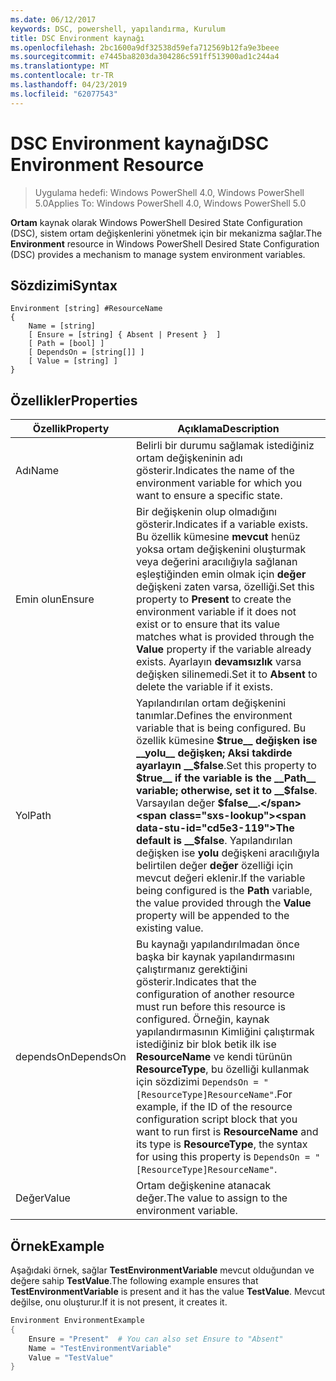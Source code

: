```yaml
---
ms.date: 06/12/2017
keywords: DSC, powershell, yapılandırma, Kurulum
title: DSC Environment kaynağı
ms.openlocfilehash: 2bc1600a9df32538d59efa712569b12fa9e3beee
ms.sourcegitcommit: e7445ba8203da304286c591ff513900ad1c244a4
ms.translationtype: MT
ms.contentlocale: tr-TR
ms.lasthandoff: 04/23/2019
ms.locfileid: "62077543"
---
```

# <a name="dsc-environment-resource"></a><span data-ttu-id="cd5e3-103">DSC Environment kaynağı</span><span class="sxs-lookup"><span data-stu-id="cd5e3-103">DSC Environment Resource</span></span>

> <span data-ttu-id="cd5e3-104">Uygulama hedefi: Windows PowerShell 4.0, Windows PowerShell 5.0</span><span class="sxs-lookup"><span data-stu-id="cd5e3-104">Applies To: Windows PowerShell 4.0, Windows PowerShell 5.0</span></span>

<span data-ttu-id="cd5e3-105">__Ortam__ kaynak olarak Windows PowerShell Desired State Configuration (DSC), sistem ortam değişkenlerini yönetmek için bir mekanizma sağlar.</span><span class="sxs-lookup"><span data-stu-id="cd5e3-105">The __Environment__ resource in Windows PowerShell Desired State Configuration (DSC) provides a mechanism to manage system environment variables.</span></span>

## <a name="syntax"></a><span data-ttu-id="cd5e3-106">Sözdizimi</span><span class="sxs-lookup"><span data-stu-id="cd5e3-106">Syntax</span></span>
``` mof
Environment [string] #ResourceName
{
    Name = [string]
    [ Ensure = [string] { Absent | Present }  ]
    [ Path = [bool] ]
    [ DependsOn = [string[]] ]
    [ Value = [string] ]
}
```

## <a name="properties"></a><span data-ttu-id="cd5e3-107">Özellikler</span><span class="sxs-lookup"><span data-stu-id="cd5e3-107">Properties</span></span>

|  <span data-ttu-id="cd5e3-108">Özellik</span><span class="sxs-lookup"><span data-stu-id="cd5e3-108">Property</span></span>  |  <span data-ttu-id="cd5e3-109">Açıklama</span><span class="sxs-lookup"><span data-stu-id="cd5e3-109">Description</span></span>   |
|---|---|
| <span data-ttu-id="cd5e3-110">Adı</span><span class="sxs-lookup"><span data-stu-id="cd5e3-110">Name</span></span>| <span data-ttu-id="cd5e3-111">Belirli bir durumu sağlamak istediğiniz ortam değişkeninin adı gösterir.</span><span class="sxs-lookup"><span data-stu-id="cd5e3-111">Indicates the name of the environment variable for which you want to ensure a specific state.</span></span>|
| <span data-ttu-id="cd5e3-112">Emin olun</span><span class="sxs-lookup"><span data-stu-id="cd5e3-112">Ensure</span></span>| <span data-ttu-id="cd5e3-113">Bir değişkenin olup olmadığını gösterir.</span><span class="sxs-lookup"><span data-stu-id="cd5e3-113">Indicates if a variable exists.</span></span> <span data-ttu-id="cd5e3-114">Bu özellik kümesine __mevcut__ henüz yoksa ortam değişkenini oluşturmak veya değerini aracılığıyla sağlanan eşleştiğinden emin olmak için __değer__ değişkeni zaten varsa, özelliği.</span><span class="sxs-lookup"><span data-stu-id="cd5e3-114">Set this property to __Present__ to create the environment variable if it does not exist or to ensure that its value matches what is provided through the __Value__ property if the variable already exists.</span></span> <span data-ttu-id="cd5e3-115">Ayarlayın __devamsızlık__ varsa değişken silinemedi.</span><span class="sxs-lookup"><span data-stu-id="cd5e3-115">Set it to __Absent__ to delete the variable if it exists.</span></span>|
| <span data-ttu-id="cd5e3-116">Yol</span><span class="sxs-lookup"><span data-stu-id="cd5e3-116">Path</span></span>| <span data-ttu-id="cd5e3-117">Yapılandırılan ortam değişkenini tanımlar.</span><span class="sxs-lookup"><span data-stu-id="cd5e3-117">Defines the environment variable that is being configured.</span></span> <span data-ttu-id="cd5e3-118">Bu özellik kümesine __$true__ değişken ise __yolu__ değişken; Aksi takdirde ayarlayın __$false__.</span><span class="sxs-lookup"><span data-stu-id="cd5e3-118">Set this property to __$true__ if the variable is the __Path__ variable; otherwise, set it to __$false__.</span></span> <span data-ttu-id="cd5e3-119">Varsayılan değer __$false__.</span><span class="sxs-lookup"><span data-stu-id="cd5e3-119">The default is __$false__.</span></span> <span data-ttu-id="cd5e3-120">Yapılandırılan değişken ise __yolu__ değişkeni aracılığıyla belirtilen değer __değer__ özelliği için mevcut değeri eklenir.</span><span class="sxs-lookup"><span data-stu-id="cd5e3-120">If the variable being configured is the __Path__ variable, the value provided through the __Value__ property will be appended to the existing value.</span></span>|
| <span data-ttu-id="cd5e3-121">dependsOn</span><span class="sxs-lookup"><span data-stu-id="cd5e3-121">DependsOn</span></span> | <span data-ttu-id="cd5e3-122">Bu kaynağı yapılandırılmadan önce başka bir kaynak yapılandırmasını çalıştırmanız gerektiğini gösterir.</span><span class="sxs-lookup"><span data-stu-id="cd5e3-122">Indicates that the configuration of another resource must run before this resource is configured.</span></span> <span data-ttu-id="cd5e3-123">Örneğin, kaynak yapılandırmasının Kimliğini çalıştırmak istediğiniz bir blok betik ilk ise __ResourceName__ ve kendi türünün __ResourceType__, bu özelliği kullanmak için sözdizimi `DependsOn = "[ResourceType]ResourceName"`.</span><span class="sxs-lookup"><span data-stu-id="cd5e3-123">For example, if the ID of the resource configuration script block that you want to run first is __ResourceName__ and its type is __ResourceType__, the syntax for using this property is `DependsOn = "[ResourceType]ResourceName"`.</span></span>|
| <span data-ttu-id="cd5e3-124">Değer</span><span class="sxs-lookup"><span data-stu-id="cd5e3-124">Value</span></span>| <span data-ttu-id="cd5e3-125">Ortam değişkenine atanacak değer.</span><span class="sxs-lookup"><span data-stu-id="cd5e3-125">The value to assign to the environment variable.</span></span>|

## <a name="example"></a><span data-ttu-id="cd5e3-126">Örnek</span><span class="sxs-lookup"><span data-stu-id="cd5e3-126">Example</span></span>

<span data-ttu-id="cd5e3-127">Aşağıdaki örnek, sağlar __TestEnvironmentVariable__ mevcut olduğundan ve değere sahip __TestValue__.</span><span class="sxs-lookup"><span data-stu-id="cd5e3-127">The following example ensures that __TestEnvironmentVariable__ is present and it has the value __TestValue__.</span></span> <span data-ttu-id="cd5e3-128">Mevcut değilse, onu oluşturur.</span><span class="sxs-lookup"><span data-stu-id="cd5e3-128">If it is not present, it creates it.</span></span>

```powershell
Environment EnvironmentExample
{
    Ensure = "Present"  # You can also set Ensure to "Absent"
    Name = "TestEnvironmentVariable"
    Value = "TestValue"
}
```